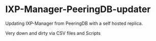 # IXP-Manager-PeeringDB-updater
Updating IXP-Manager  from PeeringDB with a self hosted replica.

Very down and dirty via CSV files and Scripts
